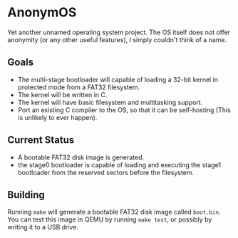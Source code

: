 # AnonymOS
Yet another unnamed operating system project. The OS itself does not offer anonymity
(or any other useful features), I simply couldn't think of a name.

## Goals

- The multi-stage bootloader will capable of loading a 32-bit kernel in protected mode from a FAT32 filesystem.
- The kernel will be written in C.
- The kernel will have basic filesystem and multitasking support.
- Port an existing C compiler to the OS, so that it can be self-hosting (This is unlikely to ever happen).

## Current Status

- A bootable FAT32 disk image is generated.
- the stage0 bootloader is capable of loading and executing the stage1 bootloader from the
reserved sectors before the filesystem.

## Building

Running `make` will generate a bootable FAT32 disk image called `boot.bin`. You can test
this image in QEMU by running `make test`, or possibly by writing it to a USB drive.
